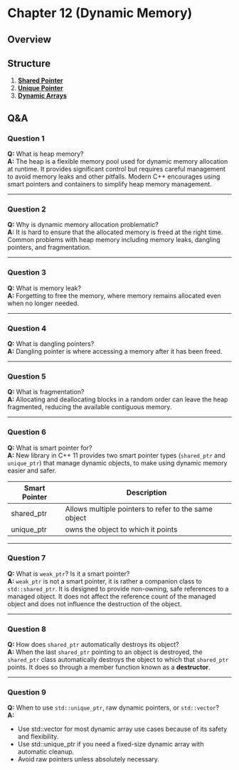 # Chapter 12 (Dynamic Memory)

## Overview

## Structure
1. [**Shared Pointer**](./src/shared_ptr.cpp)
2. [**Unique Pointer**](./src/unique_ptr.cpp)
3. [**Dynamic Arrays**](./src/dynamic_arrays.cpp)

## Q&A
### Question 1
**Q:** What is heap memory?  
**A:** The heap is a flexible memory pool used for dynamic memory allocation at runtime. It provides significant control but requires careful management to avoid memory leaks and other pitfalls. Modern C++ encourages using smart pointers and containers to simplify heap memory management.

---

### Question 2
**Q:** Why is dynamic memory allocation problematic?  
**A:** It is hard to ensure that the allocated memory is freed at the right time. Common problems with heap memory including memory leaks, dangling pointers, and fragmentation.

---

### Question 3
**Q:** What is memory leak?  
**A:** Forgetting to free the memory, where memory remains allocated even when no longer needed.

---

### Question 4
**Q:** What is dangling pointers?  
**A:** Dangling pointer is where accessing a memory after it has been freed.

---

### Question 5
**Q:** What is fragmentation?  
**A:** Allocating and deallocating blocks in a random order can leave the heap fragmented, reducing the available contiguous memory.

---

### Question 6
**Q:** What is smart pointer for?  
**A:** New library in C++ 11 provides two smart pointer types (`shared_ptr` and `unique_ptr`) that manage dynamic objects, to make using dynamic memory easier and safer.

| Smart Pointer   | Description                                          |
|-----------------|------------------------------------------------------|
| shared_ptr      | Allows multiple pointers to refer to the same object |
| unique_ptr      | owns the object to which it points                   |

---

### Question 7
**Q:** What is `weak_ptr`? Is it a smart pointer?  
**A:** `weak_ptr` is not a smart pointer, it is rather a companion class to `std::shared_ptr`. It is designed to provide non-owning, safe references to a managed object. It does not affect the reference count of the managed object and does not influence the destruction of the object.

---

### Question 8
**Q:** How does `shared_ptr` automatically destroys its object?  
**A:** When the last `shared_ptr` pointing to an object is destroyed, the `shared_ptr` class automatically destroys the object to which that `shared_ptr` points. It does so through a member function known as a **destructor**.

---

### Question 9
**Q:** When to use `std::unique_ptr`, raw dynamic pointers, or `std::vector`?  
**A:** 
- Use std::vector for most dynamic array use cases because of its safety and flexibility.
- Use std::unique_ptr if you need a fixed-size dynamic array with automatic cleanup.
- Avoid raw pointers unless absolutely necessary.
